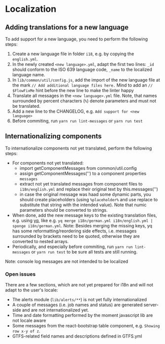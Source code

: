 # Localization

## Adding translations for a new language
To add support for a new language, you need to perform the following steps:

1. Create a new language file in folder `i18`, e.g. by copying the `english.yml`.
2. In the newly created `<new language>.yml`, adapt the first two lines: `_id` should conform to the ISO 639 language code, `_name` to the localized language name.
3. In `lib/common/util/config.js`, add the import of the new language file at the mark  `// Add additional language files here.` Mind to add an `// $FlowFixMe` hint before the new line to make the linter happy
4. Translate all messages in the `<new language>.yml` file. Note, that names surrounded by percent characters (`%`) denote parameters and must not be translated.
5. Add a new line to the CHANGELOG, e.g. `Add support for <new language>`
5. Before commiting, run `yarn run lint-messages` or `yarn run test`


## Internationalizing components
To internationalize components not yet translated, perform the following steps:

* For components not yet translated:
	* import getComponentMessages from common/util.config
	* assign getComponentMessages('<ComponentName>') to a component properties `messages`
	* extract not yet translated messages from component files to `i18n/english.yml` and replace their original text by this.messages('<key>')
	* in case the original message was haad some dynamic parts, you should create placeholders (using `%placeholder%` and use replace to substitute that string with the intended value). Note that numic parameters should be converted to strings.
* When done, add the new message keys to the existing translation files, e.g. using [yq](https://mikefarah.gitbook.io/yq/v/v2.x/), like e.g. `yq merge i18n/german.yml i18n/english.yml | sponge i18n/german.yml`. Note: Besides merging the missing keys, yq has some reformatting/reordering side effects, i.e. messages surrounded by brackets need to be quoted, otherwise they are converted to nested arrays.
* Periodically, and especially before commiting, run `yarn run lint-messages` or `yarn run test` to be sure all tests are still running. 

Note: console log messages are not intended to be localized

### Open issues
There are a few sections, which are not yet prepared for i18n and will not adapt to the user's locale:
* The alerts module (`lib/alerts/**`) is not yet fully internationalized
* A couple of messages (i.e. job names and status) are generated server-side and are not internationalized yet.
* Time and date formatting performed by the moment javascript lib are not locale aware
* Some messages from the react-bootstrap table component, e.g. `Showing row x-y of z`.
* GTFS-related field names and descriptions defined in GTFS.yml

